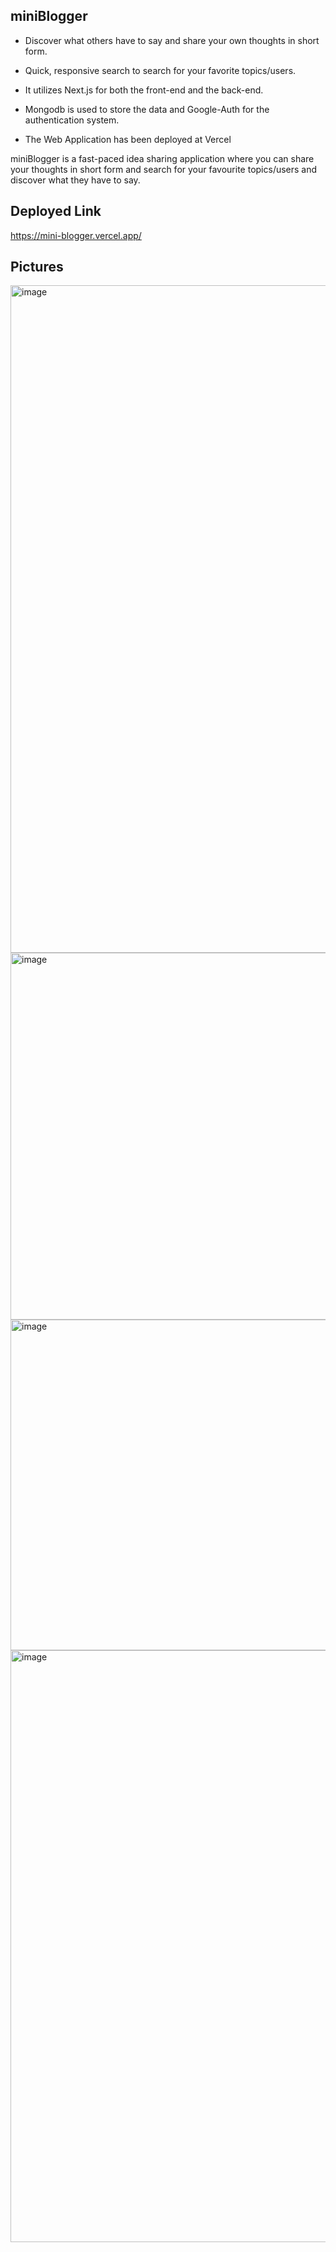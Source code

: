 ## miniBlogger


- Discover what others have to say and share your own thoughts in short form.

- Quick, responsive search to search for your favorite topics/users.

- It utilizes Next.js for both the front-end and the back-end.

- Mongodb is used to store the data and Google-Auth for the authentication system.

- The Web Application has been deployed at Vercel

miniBlogger is a fast-paced idea sharing application where you can share your thoughts in short form and search for your favourite topics/users and discover what they have to say.
## Deployed Link
https://mini-blogger.vercel.app/

## Pictures
<img width="1068" alt="image" src="https://github.com/nwadhera13/miniBlogger/assets/68321799/b54a54dc-b98c-4e7a-aa96-ca88f9eb8e98">

<img width="587" alt="image" src="https://github.com/nwadhera13/miniBlogger/assets/68321799/271347b7-0e38-4597-86e2-c6066db23c6b">
<img width="529" alt="image" src="https://github.com/nwadhera13/miniBlogger/assets/68321799/dd2493c6-ee20-447e-957a-a0930ab4687f">
<img width="947" alt="image" src="https://github.com/nwadhera13/miniBlogger/assets/68321799/50fbd1bd-b19e-4011-9ad3-14237a10532f">

